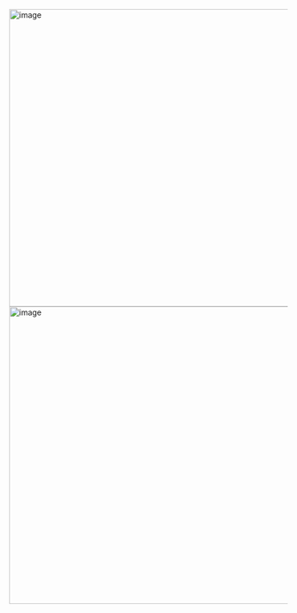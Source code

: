 <img width="957" height="538" alt="image" src="https://github.com/user-attachments/assets/6f04f55b-bd63-433f-a2c3-1de341408da6" />
<img width="959" height="538" alt="image" src="https://github.com/user-attachments/assets/b3adec69-f4b4-4cc4-8481-51eb45d83cb5" />
